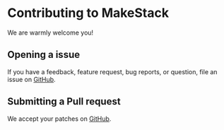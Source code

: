 Contributing to MakeStack
=========================

We are warmly welcome you!

Opening a issue
----------------
If you have a feedback, feature request, bug reports, or question, file an
issue on [GitHub](https://github.com/seiyanuta/makestack/issues).

Submitting a Pull request
-------------------------
We accept your patches on [GitHub](https://github.com/seiyanuta/makestack/pulls).
